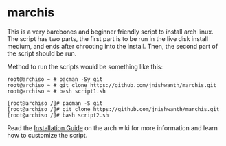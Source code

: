 # marchis
This is a very barebones and beginner friendly script to install arch linux.
The script has two parts, the first part is to be run in the live disk install medium, and ends after chrooting into the install.
Then, the second part of the script should be run.

Method to run the scripts would be something like this:
```console
root@archiso ~ # pacman -Sy git
root@archiso ~ # git clone https://github.com/jnishwanth/marchis.git
root@archiso ~ # bash script1.sh
```
```console
[root@archiso /]# pacman -S git
[root@archiso /]# git clone https://github.com/jnishwanth/marchis.git
[root@archiso /]# bash script2.sh
```

Read the [Installation Guide](https://wiki.archlinux.org/title/Installation_guide) on the arch wiki for more information and learn how to customize the script.
